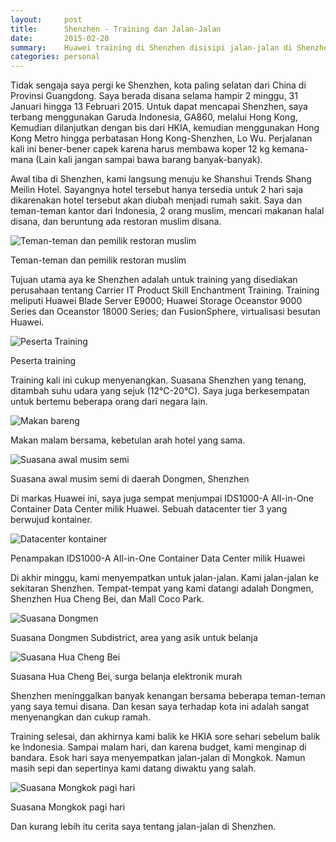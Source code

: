 ```yaml
---
layout:     post
title:      Shenzhen - Training dan Jalan-Jalan
date:       2015-02-20
summary:    Huawei training di Shenzhen disisipi jalan-jalan di Shenzhen dan Hongkong
categories: personal
---
```


Tidak sengaja saya pergi ke Shenzhen, kota paling selatan dari China di Provinsi Guangdong. Saya berada disana selama hampir 2 minggu, 31 Januari hingga 13 Februari 2015. Untuk dapat mencapai Shenzhen, saya terbang menggunakan Garuda Indonesia, GA860, melalui Hong Kong, Kemudian dilanjutkan dengan bis dari HKIA, kemudian menggunakan Hong Kong Metro hingga perbatasan Hong Kong-Shenzhen, Lo Wu. Perjalanan kali ini bener-bener capek karena harus membawa koper 12 kg kemana-mana (Lain kali jangan sampai bawa barang banyak-banyak).

Awal tiba di Shenzhen, kami langsung menuju ke Shanshui Trends Shang Meilin Hotel. Sayangnya hotel tersebut hanya tersedia untuk 2 hari saja dikarenakan hotel tersebut akan diubah menjadi rumah sakit. Saya dan teman-teman kantor dari Indonesia, 2 orang muslim, mencari makanan halal disana, dan beruntung ada restoran muslim disana.

![Teman-teman dan pemilik restoran muslim](//sapikuda.com/images/posts/2015-02-20-shenzhen-training-jalan-jalan/20150201_204742.jpg)

Teman-teman dan pemilik restoran muslim


Tujuan utama aya ke Shenzhen adalah untuk training yang disediakan perusahaan tentang Carrier IT Product Skill Enchantment Training. Training meliputi Huawei Blade Server E9000; Huawei Storage Oceanstor 9000 Series dan Oceanstor 18000 Series; dan FusionSphere, virtualisasi besutan Huawei.

![Peserta Training](//sapikuda.com/images/posts/2015-02-20-shenzhen-training-jalan-jalan/DSC03480.jpg)

Peserta training

Training kali ini cukup menyenangkan. Suasana Shenzhen yang tenang, ditambah suhu udara yang sejuk (12°C-20°C). Saya juga berkesempatan untuk bertemu beberapa orang dari negara lain. 

![Makan bareng](//sapikuda.com/images/posts/2015-02-20-shenzhen-training-jalan-jalan/DSC_1913.JPG)

Makan malam bersama, kebetulan arah hotel yang sama.

![Suasana awal musim semi](//sapikuda.com/images/posts/2015-02-20-shenzhen-training-jalan-jalan/IMAG2372.jpg)

Suasana awal musim semi di daerah Dongmen, Shenzhen

Di markas Huawei ini, saya juga sempat menjumpai IDS1000-A All-in-One Container Data Center milik Huawei. Sebuah datacenter tier 3 yang berwujud kontainer.

![Datacenter kontainer](//sapikuda.com/images/posts/2015-02-20-shenzhen-training-jalan-jalan/IMAG2335.jpg)

Penampakan IDS1000-A All-in-One Container Data Center milik Huawei

Di akhir minggu, kami menyempatkan untuk jalan-jalan. Kami jalan-jalan ke sekitaran Shenzhen. Tempat-tempat yang kami datangi adalah Dongmen, Shenzhen Hua Cheng Bei, dan Mall Coco Park.

![Suasana Dongmen](//sapikuda.com/images/posts/2015-02-20-shenzhen-training-jalan-jalan/IMAG2374.jpg)

Suasana Dongmen Subdistrict, area yang asik untuk belanja

![Suasana Hua Cheng Bei](//sapikuda.com/images/posts/2015-02-20-shenzhen-training-jalan-jalan/IMAG2397.jpg)

Suasana  Hua Cheng Bei, surga belanja elektronik murah

Shenzhen meninggalkan banyak kenangan bersama beberapa teman-teman yang saya temui disana. Dan kesan saya terhadap kota ini adalah sangat menyenangkan dan cukup ramah.

Training selesai, dan akhirnya kami balik ke HKIA sore sehari sebelum balik ke Indonesia. Sampai malam hari, dan karena budget, kami menginap di bandara. Esok hari saya menyempatkan jalan-jalan di Mongkok. Namun masih sepi dan sepertinya kami datang diwaktu yang salah.

![Suasana Mongkok pagi hari](//sapikuda.com/images/posts/2015-02-20-shenzhen-training-jalan-jalan/IMAG2431.jpg)

Suasana Mongkok pagi hari

Dan kurang lebih itu cerita saya tentang jalan-jalan di Shenzhen.